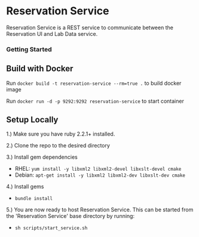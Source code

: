 Reservation Service
========

Reservation Service is a REST service to communicate between the Reservation UI and Lab Data service.

### Getting Started ###

## Build with Docker

Run `docker build -t reservation-service --rm=true .` to build docker image

Run `docker run -d -p 9292:9292 reservation-service` to start container

## Setup Locally

1.) Make sure you have ruby 2.2.1+ installed.

2.) Clone the repo to the desired directory

3.) Install gem dependencies

  * RHEL: `yum install -y libxml2 libxml2-devel libxslt-devel cmake`
  * Debian: `apt-get install -y libxml2 libxml2-dev libxslt-dev cmake`

4.) Install gems

  * `bundle install`

5.) You are now ready to host Reservation Service. This can be started from the 'Reservation Service' base directory by running:

  * `sh scripts/start_service.sh`

